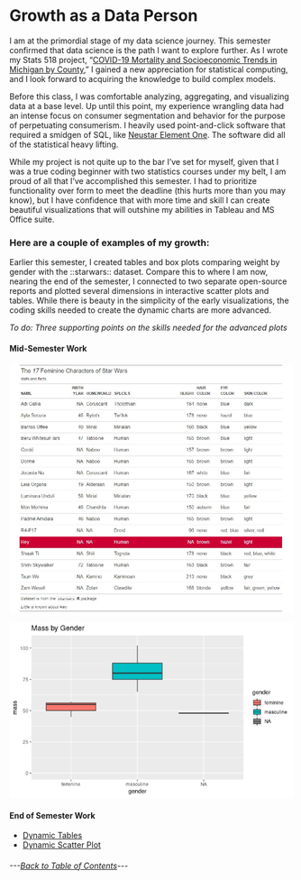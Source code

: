 # Growth as a Data Person #

I am at the primordial stage of my data science journey. This semester confirmed that data science is the path I want to explore further. As I wrote my Stats 518 project, “[COVID-19 Mortality and Socioeconomic Trends in Michigan by County]( ),” I gained a new appreciation for statistical computing, and I look forward to acquiring the knowledge to build complex models. 


Before this class, I was comfortable analyzing, aggregating, and visualizing data at a base level. Up until this point, my experience wrangling data had an intense focus on consumer segmentation and behavior for the purpose of perpetuating consumerism.  I heavily used point-and-click software that required a smidgen of SQL, like [Neustar Element One](https://www.home.neustar/resources/videos/elementone_demo).  The software did all of the statistical heavy lifting. 


While my project is not quite up to the bar I’ve set for myself, given that I was a true coding beginner with two statistics courses under my belt, I am proud of all that I’ve accomplished this semester. I had to prioritize functionality over form to meet the deadline (this hurts more than you may know), but I have confidence that with more time and skill I can create beautiful visualizations that will outshine my abilities in Tableau and MS Office suite. 


### Here are a couple of examples of my growth:

Earlier this semester, I created tables and box plots comparing weight by gender with the ::starwars:: dataset. Compare this to where I am now, nearing the end of the semester, I connected to two separate open-source reports and plotted several dimensions in interactive scatter plots and tables. 
While there is beauty in the simplicity of the early visualizations, the coding skills needed to create the dynamic charts are more advanced. 

*To do: Three supporting points on the skills needed for the advanced plots*

#### **Mid-Semester Work**

![The 17 Feminine Characters of Starwars.jpg](https://github.com/BrookemWalters/BrookemWalters-Portfolio/blob/main/Misc%20Artifacts/The%2017%20Feminie%20Characters%20of%20Starwars.jpg?raw=true)

![Box Plot by Weight](https://github.com/BrookemWalters/BrookemWalters-Portfolio/blob/main/Misc%20Artifacts/Mass%20and%20Gender%20Box%20Plots.jpg?raw=true)



#### **End of Semester Work**

- [Dynamic Tables](https://073308-brooke.shinyapps.io/MIShiny/)
- [Dynamic Scatter Plot](https://rpubs.com/ekoorb03/plots_education)



###### ---[Back to Table of Contents](https://github.com/BrookemWalters/BrookemWalters-Portfolio/blob/main/README.md)---
